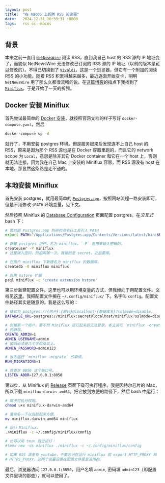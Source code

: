 ```yaml
---
layout: post
title:  "在 macOS 上折腾 RSS 阅读器"
date:   2024-12-31 16:39:31 +0800
tags:   rss os--macos
---
```


## 背景

本来之前一直用 [`NetNewsWire`][netnewswire] 阅读 RSS，直到我自己 host 的 RSS 源的 IP 地址变了，而貌似 NetNewsWire 无法修改已订阅的 RSS 源的 IP 地址（以前的版本是[可以][netnewswire-feed-url]修改的）。不得已切换到了 [`Vivaldi`][vivaldi]，这是一个浏览器，但它有一个附加的阅读 RSS 的小功能。随着 RSS 积累得越来越多，最近逐渐开始变卡，明明 `NetNewsWire` 用了那么久都很流畅的说。在[这篇博客][best-rss-reader]的指点下我找到了 [`Miniflux`][miniflux]，于是开始了一天的折腾。

## Docker 安装 Miniflux

首先尝试最简单的 [Docker 安装][miniflux-docker]，就按照官网文档的样子写好 `docker-compose.yaml`，然后

```bash
docker-compose up -d
```

就行了，不用安装 postgres 环境。但是服务起来后发现连不上自己 host 的 RSS，原来是因为那个 RSS 源也是在 Docker 容器里跑的，而且它的 network scope 为 `Local`，意思是除非其它 Docker container 和它在一个 host 上，否则就无法连接。因为我在自己 Mac 上安装的 Miniflux 容器，而 RSS 源没有 host 在本地，那显然这条路是走不通的。

## 本地安装 Miniflux

首先安装 postgres，就用最简单的 [`Postgres.app`][postgres-app]，按照网站流程一路安装即可，但是不用修改 `$PATH` 环境变量，见下文。

然后按照 Miniflux 的 [Database Configuration][miniflux-db] 页面配置 postgres，在*交互式* bash 下：

```bash
# 暂时把 Postgres.app 附带的命令行工具引入 PATH
export PATH="/Applications/Postgres.app/Contents/Versions/latest/bin:$PATH"

# 新建 postgres 用户，名为 miniflux。`-P` 是用来输入密码的。
createuser -P miniflux
# 这里输入密码，然后再输一次。我输的是 secret。之后要用。

# 在用户 miniflux 下新建名为 miniflux 的数据库。
createdb -O miniflux miniflux

# 启用 hstore 扩展
psql miniflux -c 'create extension hstore'
```

第三步新建配置文件。这里也可以用环境变量的方式，但我倾向于用配置文件。文档见[这里][miniflux-config]。我把配置文件搁在 `~/.config/miniflux/` 下。名字叫 `config`。配置文件路径其实是随意的。我是这么写的：

```bash
# 格式为 postgres://{用户}:{密码}@localhost/{数据库名}?sslmode=disable。
DATABASE_URL=postgres://miniflux:secret@localhost/miniflux?sslmode=disable

# 创建第一个用户，要不然 Miniflux 运行起来后无法登录。省去运行 `miniflux -create-admin`
# 的麻烦。
CREATE_ADMIN=1
ADMIN_USERNAME=admin
# 密码必须是六个字母及以上。
ADMIN_PASSWORD=admin123

# 省去运行 `miniflux -migrate` 的麻烦。
RUN_MIGRATIONS=1

# 我喜欢 8050 这个端口号。
LISTEN_ADDR=127.0.0.1:8050
```

第四步，从 Miniflux 的 [Release][miniflux-release] 页面下载可执行程序。我是因特尔芯片的 Mac，所以下载 `miniflux-darwin-amd64`。把它放到方便的路径下，然后 bash 中运行：

```bash
# 赋予可执行权限。
chmod u+x miniflux-darwin-amd64

# 重命名一下以后敲起来方便。
mv miniflux-darwin-amd64 miniflux

# 运行 Miniflux。
./miniflux -c ~/.config/miniflux/config

# 也可以用 tmux 后台运行：
#tmux new -ds miniflux ./miniflux -c ~/.config/miniflux/config

# 如果 RSS 源里有 youtube，不要忘记在运行 miniflux 前 export HTTP_PROXY 和
# HTTPS_PROXY。这两个变量设置在配置文件里是没用的。
```

最后，浏览器访问 `127.0.0.1:8050`，用户名填 `admin`, 密码填 `admin123`（即配置文件里填的那些），就可以使用了。


[netnewswire]: https://netnewswire.com/
[netnewswire-feed-url]: https://apple.stackexchange.com/a/20282
[vivaldi]: https://vivaldi.com/zh-hans/
[best-rss-reader]: https://lukesingham.com/rss-feed-reader/
[miniflux]: https://miniflux.app/
[miniflux-docker]: https://miniflux.app/docs/docker.html
[postgres-app]: https://postgresapp.com/
[miniflux-db]: https://miniflux.app/docs/database.html
[miniflux-config]: https://miniflux.app/docs/configuration.html
[miniflux-release]: https://github.com/miniflux/v2/releases
